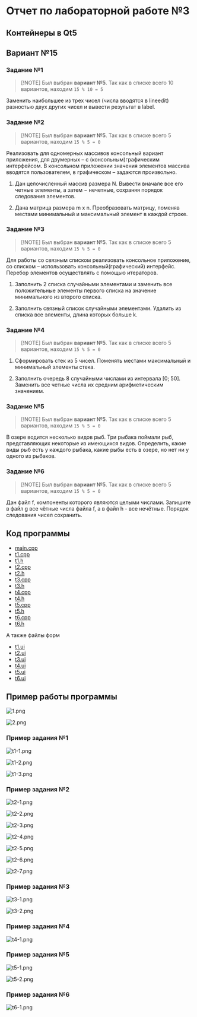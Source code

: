 # Отчет по лабораторной работе №3

## Контейнеры в Qt5

## Вариант №15

### Задание №1

> \[!NOTE]
> Был выбран **вариант №5**. Так как в списке всего 10 вариантов,
находим `15 % 10 = 5`

Заменить наибольшее из трех чисел (числа вводятся в lineedit)
разностью двух других чисел и вывести результат в label.

### Задание №2

> \[!NOTE]
> Был выбран **вариант №5**. Так как в списке всего 5 вариантов,
находим `15 % 5 = 0`

Реализовать для одномерных массивов консольный вариант приложения,
для двумерных – с (консольным)графическим интерфейсом.
В консольном приложении значения элементов массива вводятся пользователем,
в графическом – задаются произвольно.

1. Дан целочисленный массив размера N. Вывести вначале все его четные элементы,
а затем − нечетные, сохраняя порядок следования элементов.

2. Дана матрица размера m x n. Преобразовать матрицу, поменяв местами
минимальный и максимальный элемент в каждой строке.

### Задание №3

> \[!NOTE]
> Был выбран **вариант №5**. Так как в списке всего 5 вариантов,
находим `15 % 5 = 0`

Для работы со связным списком реализовать консольное приложение, со списком –
использовать консольный(графический) интерфейс. Перебор элементов осуществлять с
помощью итераторов.

1. Заполнить 2 списка случайными элементами и заменить все положительные
элементы первого списка на значение минимального из второго списка.

2. Заполнить связный список случайными элементами. Удалить из списка все
элементы, длина которых больше k.

### Задание №4

> \[!NOTE]
> Был выбран **вариант №5**. Так как в списке всего 5 вариантов,
находим `15 % 5 = 0`

1. Сформировать стек из 5 чисел. Поменять местами максимальный и минимальный
элементы стека.

2. Заполнить очередь 8 случайными числами из интервала [0; 50]. Заменить все
четные числа их средним арифметическим значением.

### Задание №5

> \[!NOTE]
> Был выбран **вариант №5**. Так как в списке всего 5 вариантов,
находим `15 % 5 = 0`

В озере водится несколько видов рыб. Три рыбака поймали рыб, представляющих
некоторые из имеющихся видов. Определить, какие виды рыб есть у каждого рыбака,
какие рыбы есть в озере, но нет ни у одного из рыбаков.

### Задание №6

> \[!NOTE]
> Был выбран **вариант №5**. Так как в списке всего 5 вариантов,
находим `15 % 5 = 0`

Дан файл f, компоненты которого являются целыми числами. Запишите в файл g все
чётные числа файла f, а в файл h - все нечётные. Порядок следования чисел сохранить.

## Код программы

* [main.cpp](./src/main.cpp)
* [t1.cpp](./src/t1.cpp)
* [t1.h](./src/t1.h)
* [t2.cpp](./src/t2.cpp)
* [t2.h](./src/t2.h)
* [t3.cpp](./src/t3.cpp)
* [t3.h](./src/t3.h)
* [t4.cpp](./src/t4.cpp)
* [t4.h](./src/t4.h)
* [t5.cpp](./src/t5.cpp)
* [t5.h](./src/t5.h)
* [t6.cpp](./src/t6.cpp)
* [t6.h](./src/t6.h)

А также файлы форм

* [t1.ui](./src/t1.ui)
* [t2.ui](./src/t2.ui)
* [t3.ui](./src/t3.ui)
* [t4.ui](./src/t4.ui)
* [t5.ui](./src/t5.ui)
* [t6.ui](./src/t6.ui)

## Пример работы программы

![1.png](./readme_imgs/1.png)

![2.png](./readme_imgs/2.png)

### Пример задания №1

![t1-1.png](./readme_imgs/t1-1.png)

![t1-2.png](./readme_imgs/t1-2.png)

![t1-3.png](./readme_imgs/t1-3.png)

### Пример задания №2

![t2-1.png](./readme_imgs/t2-1.png)

![t2-2.png](./readme_imgs/t2-2.png)

![t2-3.png](./readme_imgs/t2-3.png)

![t2-4.png](./readme_imgs/t2-4.png)

![t2-5.png](./readme_imgs/t2-5.png)

![t2-6.png](./readme_imgs/t2-6.png)

![t2-7.png](./readme_imgs/t2-7.png)

### Пример задания №3

![t3-1.png](./readme_imgs/t3-1.png)

![t3-2.png](./readme_imgs/t3-2.png)

### Пример задания №4

![t4-1.png](./readme_imgs/t4-1.png)

### Пример задания №5

![t5-1.png](./readme_imgs/t5-1.png)

![t5-2.png](./readme_imgs/t5-2.png)

### Пример задания №6

![t6-1.png](./readme_imgs/t6-1.png)
